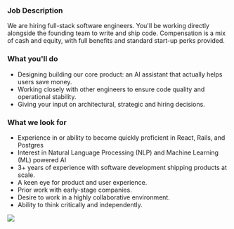 


### Job Description
We are hiring full-stack software engineers. You'll be working directly alongside the founding team to write and ship code. Compensation is a mix of cash and equity, with full benefits and standard start-up perks provided.

### What you'll do
+	Designing building our core product: an AI assistant that actually helps users save money.
+	Working closely with other engineers to ensure code quality and operational stability.
+	Giving your input on architectural, strategic and hiring decisions.

### What we look for
+	Experience in or ability to become quickly proficient in React, Rails, and Postgres
+	Interest in Natural Language Processing (NLP) and Machine Learning (ML) powered AI
+	3+ years of experience with software development shipping products at scale.
+	A keen eye for product and user experience.
+	Prior work with early-stage companies.
+	Desire to work in a highly collaborative environment.
+	Ability to think critically and independently.


[<img src='https://dabuttonfactory.com/button.png?t=Apply&f=Calibri-Bold&ts=24&tc=fff&tshs=1&tshc=000&hp=20&vp=8&c=5&bgt=gradient&bgc=3d85c6&ebgc=073763'>](https://letsrockit.co/users/auth/github?job_id=vhjpbq-fullstack-engineer-manager-ruby)
